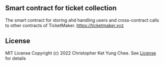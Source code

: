 ## Smart contract for ticket collection
The smart contract for storing ahd handling users and cross-contract 
calls to other contracts of TicketMaker. https://ticketmaker.xyz

## License 
MIT License
Copyright (c) 2022 Christopher Ket Yung Chee. See [License](https://github.com/ketyung/tm_users_contract/blob/master/LICENSE.md) for details
